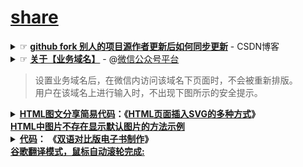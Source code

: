 # [share](https://share.choong.net/)


<details>
    <summary>
        ☞ <b><a href="https://blog.csdn.net/zhongzunfa/article/details/80344585">github fork 别人的项目源作者更新后如何同步更新</a></b> - CSDN博客
     </summary> 
    <br/>
    <blockquote>
    <p>1. 打开fork 过来的项目如下所示&#xff1a;</p>
<p><img src="https://img-blog.csdn.net/20180516231917396?watermark/2/text/aHR0cHM6Ly9ibG9nLmNzZG4ubmV0L3pob25nenVuZmE&#61;/font/5a6L5L2T/fontsize/400/fill/I0JBQkFCMA&#61;&#61;/dissolve/70" alt="" /><br /></p>
<p><br /></p>
<p>2. 点击new pull request</p>
<p><img src="https://img-blog.csdn.net/20180516231941257?watermark/2/text/aHR0cHM6Ly9ibG9nLmNzZG4ubmV0L3pob25nenVuZmE&#61;/font/5a6L5L2T/fontsize/400/fill/I0JBQkFCMA&#61;&#61;/dissolve/70" alt="" /><br /></p>
<p><br /></p>
<p>3. 在进入的界面&#xff0c; 后进行将左边的设置为你自己的仓库&#xff0c; fork 过来的源在右边&#xff0c; 如下图&#xff1a;</p>
<p><img src="https://img-blog.csdn.net/2018051623350488?watermark/2/text/aHR0cHM6Ly9ibG9nLmNzZG4ubmV0L3pob25nenVuZmE&#61;/font/5a6L5L2T/fontsize/400/fill/I0JBQkFCMA&#61;&#61;/dissolve/70" alt="" /><br /></p>
<p>4. 当选择完后会变成下图&#xff1a;</p>
<p><img src="https://img-blog.csdn.net/20180516233609718?watermark/2/text/aHR0cHM6Ly9ibG9nLmNzZG4ubmV0L3pob25nenVuZmE&#61;/font/5a6L5L2T/fontsize/400/fill/I0JBQkFCMA&#61;&#61;/dissolve/70" alt="" /><br /></p>
<p><br /></p>
<p>5. 接下来&#xff0c; 将其展示出可以调整状态&#xff1a; 右边改为源fork地址</p>
<p><img src="https://img-blog.csdn.net/20180517014110477?watermark/2/text/aHR0cHM6Ly9ibG9nLmNzZG4ubmV0L3pob25nenVuZmE&#61;/font/5a6L5L2T/fontsize/400/fill/I0JBQkFCMA&#61;&#61;/dissolve/70" alt="" /><br /></p>
<p><br /></p>
<p>6. 就会出现变更数据&#xff1a;</p>
<p><img src="https://img-blog.csdn.net/20180517014212370?watermark/2/text/aHR0cHM6Ly9ibG9nLmNzZG4ubmV0L3pob25nenVuZmE&#61;/font/5a6L5L2T/fontsize/400/fill/I0JBQkFCMA&#61;&#61;/dissolve/70" alt="" /><br /></p>
<p>7.  点击create pull request</p>
<p><img src="https://img-blog.csdn.net/20180517014507125?watermark/2/text/aHR0cHM6Ly9ibG9nLmNzZG4ubmV0L3pob25nenVuZmE&#61;/font/5a6L5L2T/fontsize/400/fill/I0JBQkFCMA&#61;&#61;/dissolve/70" alt="" /><br /></p>
<p><br /></p>
<p>8. 进行数据的合并&#xff1a;</p>
<p><img src="https://img-blog.csdn.net/20180517014625905?watermark/2/text/aHR0cHM6Ly9ibG9nLmNzZG4ubmV0L3pob25nenVuZmE&#61;/font/5a6L5L2T/fontsize/400/fill/I0JBQkFCMA&#61;&#61;/dissolve/70" alt="" /><br /></p>
<p><br /></p>
<p>9 最后合并&#xff1a;</p>
<p><img src="https://img-blog.csdn.net/2018051701474663?watermark/2/text/aHR0cHM6Ly9ibG9nLmNzZG4ubmV0L3pob25nenVuZmE&#61;/font/5a6L5L2T/fontsize/400/fill/I0JBQkFCMA&#61;&#61;/dissolve/70" alt="" /><br /></p>
<p><br /></p>
<p>到此就完成了&#xff1a;</p>
<p><img src="https://img-blog.csdn.net/20180517015606900?watermark/2/text/aHR0cHM6Ly9ibG9nLmNzZG4ubmV0L3pob25nenVuZmE&#61;/font/5a6L5L2T/fontsize/400/fill/I0JBQkFCMA&#61;&#61;/dissolve/70" alt="" /><br /></p>
<p><br /></p></blockquote>
</details>

<details>
    <summary>
        ☞ <b><a href="https://mp.weixin.qq.com">关于【业务域名】</a></b> - @<a href="https://mp.weixin.qq.com">微信公众号平台</a><br/>
<blockquote>设置业务域名后，在微信内访问该域名下页面时，不会被重新排版。<br/>用户在该域名上进行输入时，不出现下图所示的安全提示。</blockquote>
</summary> 
>> <b><a href="https://mp.weixin.qq.com">设置路径</a>：公众号设置 -> 功能设置 -> 业务域名</b> <br/>
    <blockquote>
注意事项：

1、可填写三个域名或路径（例：wx.qq.com 或 wx.qq.com/mp ），需使用字母、数字及“-”的组合，不支持IP地址、端口号及短链域名。

2、填写的域名须通过ICP备案的验证。

3、 将文件MP_verify_****.txt（点击下载）上传至填写域名或路径指向的web服务器（或虚拟主机）的目录（若填写域名，将文件放置在域名根目录下，例如wx.qq.com/***.txt ；若填写路径，将文件放置在路径目录下，例如wx.qq.com/mp/MP_verify_***.txt ），并确保可以访问。

4、 一个自然月内最多可修改并保存三次，本月剩余保存次数：5
</blockquote>
</details>

<details>
   <summary>  <b>
<a href="https://github.com/taoste/Hello-World/tree/master/github">HTML图文分享简易代码</a>：《<a href="https://www.jb51.net/web/720878.html" title="HTML页面插入SVG的多种方式">HTML页面插入SVG的多种方式</a>》<br/>
	   <a href="https://www.jb51.net/web/740948.html" title="HTML中图片不存在显示默认图片的方法示例_HTML/Xhtml_网页制作_脚本之家">HTML中图片不存在显示默认图片的方法示例</a></b>
</summary>
<table> 	
<p>全部的代码</p>
<div class="jb51code">
<pre class="brush:xhtml;">
&lt;!DOCTYPE html&gt;
&lt;html lang=&quot;en&quot;&gt;
&lt;head&gt;
  &lt;meta charset=&quot;UTF-8&quot;&gt;
  &lt;meta name=&quot;viewport&quot; content=&quot;width=device-width, initial-scale=1.0&quot;&gt;
  &lt;title&gt;《都要脱钩了，怎么每次还大惊小怪？》&lt;/title&gt;
  &lt;link rel="icon" href="/images/share.png" > 
&lt;/head&gt;
&lt;body bgcolor="#1B1B1B" text="#000000"&gt;
  &lt;p style="text-align:center"&gt;
   &lt;a href="https://github.com/inchoong/go/raw/master/s/wx/20200723/0.PNG" title="《都要脱钩了，怎么每次还大惊小怪？》"&gt;
   &lt;img src="https://github.com/inchoong/go/blob/master/s/wx/20200723/0.PNG?raw=true" /&gt;
   &lt;/a&gt;
  &lt;/p&gt;
&lt;/body&gt;
&lt;/html&gt;
</pre>
</table> </details>

<details>
   <summary>  <b>
<a href="https://share.choong.net/docs/2021-2-2.html">代码</a>：
《<a href="https://ultrapre.github.io/2020/02/02/2020-02-02-%E5%8F%8C%E8%AF%AD%E5%AF%B9%E6%AF%94%E7%89%88%E7%94%B5%E5%AD%90%E4%B9%A6%E5%88%B6%E4%BD%9C/" title="双语对比版电子书制作">双语对比版电子书制作</a>》<br/>
	   <a href="https://ultrapre.github.io/2020/02/02/2020-02-02-%E5%8F%8C%E8%AF%AD%E5%AF%B9%E6%AF%94%E7%89%88%E7%94%B5%E5%AD%90%E4%B9%A6%E5%88%B6%E4%BD%9C/" title="双语对比版电子书制作">谷歌翻译模式，鼠标自动滚轮完成:</a></b>
</summary>
<table> 	
<p>代码</p>
<pre class="brush:xhtml;">
<figure class="highlight html"><table><tr><td class="gutter"><pre><span class="line">1</span><br><span class="line">2</span><br><span class="line">3</span><br><span class="line">4</span><br></pre></td><td class="code"><pre><span class="line"><span class="tag">&lt;<span class="name">table</span> <span class="attr">style</span>=<span class="string">"width: 100%"</span>&gt;</span><span class="tag">&lt;<span class="name">tbody</span>&gt;</span></span><br><span class="line"><span class="tag">&lt;<span class="name">tr</span>&gt;</span><span class="tag">&lt;<span class="name">td</span> <span class="attr">style</span>=<span class="string">"width: 50%"</span>&gt;</span>　11111<span class="tag">&lt;/<span class="name">td</span>&gt;</span><span class="tag">&lt;<span class="name">td</span> <span class="attr">style</span>=<span class="string">"width: 50%"</span>&gt;</span>22222<span class="tag">&lt;/<span class="name">td</span>&gt;</span><span class="tag">&lt;/<span class="name">tr</span>&gt;</span></span><br><span class="line"><span class="tag">&lt;<span class="name">tr</span>&gt;</span><span class="tag">&lt;<span class="name">td</span> <span class="attr">style</span>=<span class="string">"width: 50%"</span>&gt;</span>　ennnnnn<span class="tag">&lt;/<span class="name">td</span>&gt;</span><span class="tag">&lt;<span class="name">td</span> <span class="attr">style</span>=<span class="string">"width: 50%"</span>&gt;</span>红红火火恍恍惚惚<span class="tag">&lt;/<span class="name">td</span>&gt;</span><span class="tag">&lt;/<span class="name">tr</span>&gt;</span></span><br><span class="line"><span class="tag">&lt;/<span class="name">tbody</span>&gt;</span><span class="tag">&lt;/<span class="name">table</span>&gt;</span></span><br></pre></td></tr></table></figure>
</pre>
<p>css自动布置置中，然后分栏显示，左边英文，右边中文。</p>
	</pre>
<figure class="highlight python"><table><tr><td class="gutter"><pre><span class="line">1</span><br><span class="line">2</span><br><span class="line">3</span><br><span class="line">4</span><br><span class="line">5</span><br><span class="line">6</span><br><span class="line">7</span><br><span class="line">8</span><br><span class="line">9</span><br><span class="line">10</span><br><span class="line">11</span><br><span class="line">12</span><br><span class="line">13</span><br><span class="line">14</span><br><span class="line">15</span><br><span class="line">16</span><br><span class="line">17</span><br><span class="line">18</span><br><span class="line">19</span><br><span class="line">20</span><br><span class="line">21</span><br><span class="line">22</span><br><span class="line">23</span><br><span class="line">24</span><br><span class="line">25</span><br><span class="line">26</span><br><span class="line">27</span><br><span class="line">28</span><br><span class="line">29</span><br><span class="line">30</span><br><span class="line">31</span><br><span class="line">32</span><br><span class="line">33</span><br><span class="line">34</span><br><span class="line">35</span><br><span class="line">36</span><br><span class="line">37</span><br><span class="line">38</span><br><span class="line">39</span><br><span class="line">40</span><br><span class="line">41</span><br><span class="line">42</span><br><span class="line">43</span><br><span class="line">44</span><br><span class="line">45</span><br><span class="line">46</span><br><span class="line">47</span><br><span class="line">48</span><br><span class="line">49</span><br><span class="line">50</span><br><span class="line">51</span><br><span class="line">52</span><br><span class="line">53</span><br><span class="line">54</span><br></pre></td><td class="code"><pre><span class="line"></span><br><span class="line"><span class="function"><span class="keyword">def</span> <span class="title">findstruct</span><span class="params">(lines)</span>:</span></span><br><span class="line">    i = <span class="number">0</span></span><br><span class="line">    head = []</span><br><span class="line">    body = []</span><br><span class="line">    ends = []</span><br><span class="line">    tmpflag = <span class="number">0</span></span><br><span class="line">    <span class="keyword">for</span> line <span class="keyword">in</span> lines:</span><br><span class="line">        <span class="keyword">if</span> tmpflag == <span class="number">0</span>:</span><br><span class="line">            head += [line]</span><br><span class="line">        <span class="keyword">elif</span> tmpflag == <span class="number">1</span>:</span><br><span class="line">            body += [line]</span><br><span class="line">        <span class="keyword">elif</span> tmpflag == <span class="number">2</span>:</span><br><span class="line">            ends += [line]</span><br><span class="line"></span><br><span class="line">        <span class="keyword">if</span> <span class="string">"&lt;body"</span> <span class="keyword">in</span> line <span class="keyword">and</span> tmpflag == <span class="number">0</span>:</span><br><span class="line">            tmpflag = <span class="number">1</span></span><br><span class="line">        <span class="keyword">if</span> i == len(lines)<span class="number">-2</span> <span class="keyword">and</span> tmpflag == <span class="number">1</span>:</span><br><span class="line">            tmpflag = <span class="number">2</span></span><br><span class="line"></span><br><span class="line">        i+=<span class="number">1</span></span><br><span class="line">    <span class="keyword">return</span> [head,body,ends]</span><br><span class="line"></span><br><span class="line"><span class="function"><span class="keyword">def</span> <span class="title">pairlist</span><span class="params">(lis1,lis2)</span>:</span></span><br><span class="line">    i = <span class="number">0</span></span><br><span class="line">    tmplis = []</span><br><span class="line">    <span class="keyword">for</span> item <span class="keyword">in</span> lis1:</span><br><span class="line">        tmplis.append([item,lis2[i]])</span><br><span class="line">        i+=<span class="number">1</span></span><br><span class="line">    <span class="keyword">return</span> tmplis</span><br><span class="line"></span><br><span class="line"></span><br><span class="line"><span class="function"><span class="keyword">def</span> <span class="title">builddouble</span><span class="params">(lines1,lines2)</span>:</span></span><br><span class="line">    [head1, body1, ends1] = findstruct(lines1)</span><br><span class="line">    [head2, body2, ends2] = findstruct(lines2)</span><br><span class="line">    <span class="keyword">if</span> len(body1) != len(body2):</span><br><span class="line">        exit()</span><br><span class="line">    i = <span class="number">0</span></span><br><span class="line">    tmplis = pairlist(body1, body2)</span><br><span class="line">    body3 = []</span><br><span class="line">    <span class="keyword">for</span> item <span class="keyword">in</span> tmplis:</span><br><span class="line">        <span class="keyword">if</span> <span class="string">"class=\"img\""</span> <span class="keyword">not</span> <span class="keyword">in</span> item[<span class="number">0</span>] <span class="keyword">and</span> <span class="string">"class=\"ima"</span> <span class="keyword">not</span> <span class="keyword">in</span> item[<span class="number">0</span>]:</span><br><span class="line">            body3.append(<span class="string">"&lt;tr&gt;&lt;td&gt;"</span> + item[<span class="number">0</span>].replace(<span class="string">"\n"</span>, <span class="string">""</span>) + <span class="string">"&lt;/td&gt;&lt;td&gt;"</span> + item[<span class="number">1</span>].replace(<span class="string">"\n"</span>, <span class="string">""</span>) + <span class="string">"&lt;/td&gt;&lt;/tr&gt;\n"</span>)</span><br><span class="line">        <span class="keyword">else</span>:</span><br><span class="line">            body3.append(<span class="string">"&lt;tr&gt;&lt;td colspan=\"2\"&gt;"</span> + item[<span class="number">1</span>].replace(<span class="string">"\n"</span>, <span class="string">""</span>) + <span class="string">"&lt;td&gt;&lt;/tr&gt;\n"</span>)</span><br><span class="line"></span><br><span class="line">    <span class="keyword">return</span> head2+[<span class="string">"&lt;table&gt;&lt;tbody&gt;&lt;tr&gt;&lt;th style=\"width: 50%;\" &gt;\n"</span>]+body3+ends2</span><br><span class="line"></span><br><span class="line"></span><br><span class="line">srch1 = <span class="string">"srcen.html"</span></span><br><span class="line">srch2 = <span class="string">"srczh.html"</span></span><br><span class="line">lines1 = open(srch1,encoding=<span class="string">"utf-8"</span>).readlines()</span><br><span class="line">lines2 = open(srch2,encoding=<span class="string">"utf-8"</span>).readlines()</span><br><span class="line">open(<span class="string">"dst.html"</span>,<span class="string">"w"</span>,encoding=<span class="string">"utf-8"</span>).writelines(builddouble(lines1,lines2))</span><br></pre></td></tr></table></figure>
</pre>
</table> </details>
